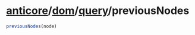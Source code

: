 # [anticore](../../../../../#reference)/[dom](../../#reference)/[query](../#reference)/<a name="reference">previousNodes</a>

```js
previousNodes(node)
```